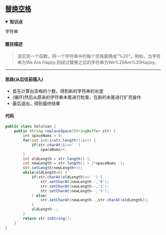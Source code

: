 ## [替换空格](https://www.nowcoder.com/practice/4060ac7e3e404ad1a894ef3e17650423)

<details open=""><summary><strong>知识点</strong></summary><p><code style="color: var(--vscode-textPreformat-foreground); font-family: Menlo, Monaco, Consolas, &quot;Droid Sans Mono&quot;, &quot;Courier New&quot;, monospace, &quot;Droid Sans Fallback&quot;; font-size: 14px; line-height: 19px;">字符串</code></details>

#### 题目描述

> 请实现一个函数，将一个字符串中的每个空格替换成“%20”。例如，当字符串为We Are Happy.则经过替换之后的字符串为We%20Are%20Happy。

----
#### 思路(从后往前插入)
* 首先计算出空格的个数，得到新的字符串的长度
* (循环)然后从原来的字符串末尾进行检查，在新的末尾进行扩充操作
* 最后退出，得到最终结果

#### 代码
```java
public class Solution {
    public String replaceSpace(StringBuffer str) {
    	int spaceNums = 0;
        for(int i=0;i<str.length();i++) {
            if(str.charAt(i)==' ')
                spaceNums++;
        }
        int oldLength = str.length()-1;
        int newLength = str.length() + 2*spaceNums -1;
        str.setLength(newLength+1);
        while(oldLength>0) {
            if(str.charAt(oldLength)==' ') {
                str.setCharAt(newLength--,'0'); 
                str.setCharAt(newLength--,'2');
                str.setCharAt(newLength--,'%');
            } else{
                str.setCharAt(newLength--,str.charAt(oldLength));
            }
            oldLength--;
        }
        return str.toString();
    }
}
```

